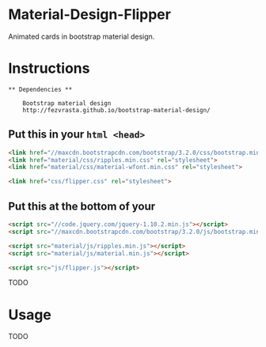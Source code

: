 # Material-Design-Flipper
Animated cards in bootstrap material design.

# Instructions
    ** Dependencies **

        Bootstrap material design
        http://fezvrasta.github.io/bootstrap-material-design/


## Put this in your ```html <head> ```
```html
<link href="//maxcdn.bootstrapcdn.com/bootstrap/3.2.0/css/bootstrap.min.css" rel="stylesheet">
<link href="material/css/ripples.min.css" rel="stylesheet">
<link href="material/css/material-wfont.min.css" rel="stylesheet">

<link href="css/flipper.css" rel="stylesheet">
```
## Put this at the bottom of your <body>
```html
<script src="//code.jquery.com/jquery-1.10.2.min.js"></script>
<script src="//maxcdn.bootstrapcdn.com/bootstrap/3.2.0/js/bootstrap.min.js"></script>

<script src="material/js/ripples.min.js"></script>
<script src="material/js/material.min.js"></script>

<script src="js/flipper.js"></script>
```
TODO
# Usage
TODO

